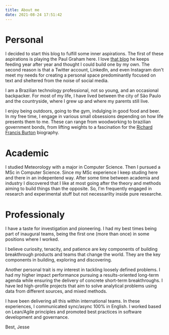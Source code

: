 ```yaml
---
title: About me
date: 2021-08-24 17:51:42
---
```


# Personal 

I decided to start this blog to fulfill some inner aspirations. The first of these aspirations is playing the Paul Graham here. I love [that blog](http://paulgraham.com/) he keeps feeding year after year and thought I could build one by my own. The second reason is that a Twitter account, LinkedIn, and even Instagram don't meet my needs for creating a personal space predominantly focused on text and sheltered from the noise of social media.

I am a Brazilian technology professional, not so young, and an occasional backpacker. For most of my life, I have lived between the city of São Paulo and the countryside, where I grew up and where my parents still live.

I enjoy being outdoors, going to the gym, indulging in good food and beer. In my free time, I engage in various small obsessions depending on how life presents them to me. These can range from woodworking to brazilian government bonds, from lifting weights to a fascination for the [Richard Francis Burton](https://pt.wikipedia.org/wiki/Richard_Francis_Burton) biography.  


# Academic

I studied Meteorology with a major in Computer Science. Then I pursued a MSc in Computer Science. Since my MSc experience I keep studing here and there in an indepentend way. After some time between academia and industry I discovered that I like at most going after the theory and methods aiming to build things than the opposite. So, I'm frequently engaged in research and experimental stuff but not necessarilty inside pure researche. 

# Professionaly

I have a taste for investigation and pioneering. I had my best times being part of inaugural teams, being the first one (more than once) in some positions where I worked. 

I believe curiosity, tenacity, and patience are key components of building breakthrough products and teams that change the world. They are the key components in building, exploring and discovering.

Another personal trait is my interest in tackling loosely defined problems. I had my higher impact performance pursuing a results-oriented long-term agenda while ensuring the delivery of concrete short-term breakthroughs. I have led high-profile projects that aim to solve analytical problems using data from different sources, and mixed methods.

I have been delivering all this within international teams. In these experiences, I communicated sync/async 100% in English. I worked based on Lean/Agile principles and promoted best practices in software development and governance.


Best, Jesse
